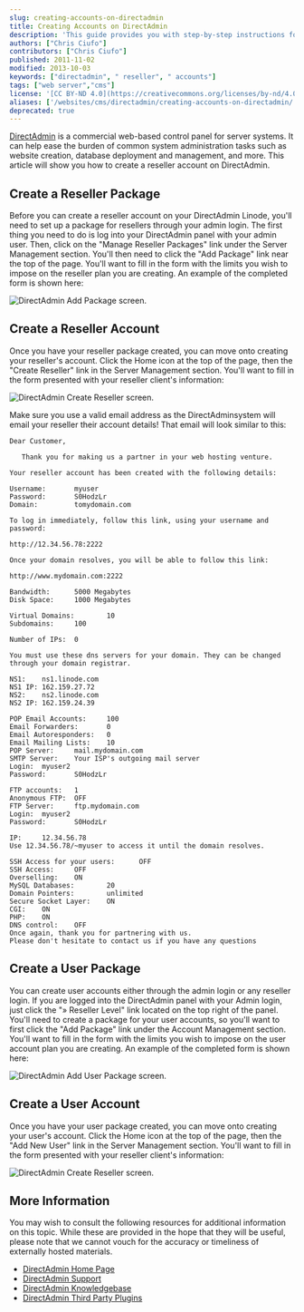 ```yaml
---
slug: creating-accounts-on-directadmin
title: Creating Accounts on DirectAdmin
description: 'This guide provides you with step-by-step instructions for creating hosting accounts on the DirectAdmin web-based control panel for use by customers or users.'
authors: ["Chris Ciufo"]
contributors: ["Chris Ciufo"]
published: 2011-11-02
modified: 2013-10-03
keywords: ["directadmin", " reseller", " accounts"]
tags: ["web server","cms"]
license: '[CC BY-ND 4.0](https://creativecommons.org/licenses/by-nd/4.0)'
aliases: ['/websites/cms/directadmin/creating-accounts-on-directadmin/','/websites/cms/creating-accounts-on-directadmin/','/web-applications/control-panels/directadmin/directadmin-accounts/']
deprecated: true
---
```


[DirectAdmin](http://directadmin.com) is a commercial web-based control panel for server systems. It can help ease the burden of common system administration tasks such as website creation, database deployment and management, and more. This article will show you how to create a reseller account on DirectAdmin.

## Create a Reseller Package

Before you can create a reseller account on your DirectAdmin Linode, you'll need to set up a package for resellers through your admin login. The first thing you need to do is log into your DirectAdmin panel with your admin user. Then, click on the "Manage Reseller Packages" link under the Server Management section. You'll then need to click the "Add Package" link near the top of the page. You'll want to fill in the form with the limits you wish to impose on the reseller plan you are creating. An example of the completed form is shown here:

![DirectAdmin Add Package screen.](843-AddPackage.png)

## Create a Reseller Account

Once you have your reseller package created, you can move onto creating your reseller's account. Click the Home icon at the top of the page, then the "Create Reseller" link in the Server Management section. You'll want to fill in the form presented with your reseller client's information:

![DirectAdmin Create Reseller screen.](844-CreateReseller.png)

Make sure you use a valid email address as the DirectAdminsystem will email your reseller their account details! That email will look similar to this:

    Dear Customer,

       Thank you for making us a partner in your web hosting venture.

    Your reseller account has been created with the following details:

    Username:       myuser
    Password:       S0HodzLr
    Domain:         tomydomain.com

    To log in immediately, follow this link, using your username and password:

    http://12.34.56.78:2222

    Once your domain resolves, you will be able to follow this link:

    http://www.mydomain.com:2222

    Bandwidth:      5000 Megabytes
    Disk Space:     1000 Megabytes

    Virtual Domains:        10
    Subdomains:     100

    Number of IPs:  0

    You must use these dns servers for your domain. They can be changed through your domain registrar.

    NS1:    ns1.linode.com
    NS1 IP: 162.159.27.72
    NS2:    ns2.linode.com
    NS2 IP: 162.159.24.39

    POP Email Accounts:     100
    Email Forwarders:       0
    Email Autoresponders:   0
    Email Mailing Lists:    10
    POP Server:     mail.mydomain.com
    SMTP Server:    Your ISP's outgoing mail server
    Login:  myuser2
    Password:       S0HodzLr

    FTP accounts:   1
    Anonymous FTP:  OFF
    FTP Server:     ftp.mydomain.com
    Login:  myuser2
    Password:       S0HodzLr

    IP:     12.34.56.78
    Use 12.34.56.78/~myuser to access it until the domain resolves.

    SSH Access for your users:      OFF
    SSH Access:     OFF
    Overselling:    ON
    MySQL Databases:        20
    Domain Pointers:        unlimited
    Secure Socket Layer:    ON
    CGI:    ON
    PHP:    ON
    DNS control:    OFF
    Once again, thank you for partnering with us.
    Please don't hesitate to contact us if you have any questions

## Create a User Package

You can create user accounts either through the admin login or any reseller login. If you are logged into the DirectAdmin panel with your Admin login, just click the "» Reseller Level" link located on the top right of the panel. You'll need to create a package for your user accounts, so you'll want to first click the "Add Package" link under the Account Management section. You'll want to fill in the form with the limits you wish to impose on the user account plan you are creating. An example of the completed form is shown here:

![DirectAdmin Add User Package screen.](845-AddUserPackage.png)

## Create a User Account

Once you have your user package created, you can move onto creating your user's account. Click the Home icon at the top of the page, then the "Add New User" link in the Server Management section. You'll want to fill in the form presented with your reseller client's information:

![DirectAdmin Create Reseller screen.](844-CreateReseller.png)

## More Information

You may wish to consult the following resources for additional information on this topic. While these are provided in the hope that they will be useful, please note that we cannot vouch for the accuracy or timeliness of externally hosted materials.

- [DirectAdmin Home Page](http://directadmin.com)
- [DirectAdmin Support](http://www.directadmin.com/support.html)
- [DirectAdmin Knowledgebase](http://help.directadmin.com/)
- [DirectAdmin Third Party Plugins](http://www.directadmin.com/forum/showthread.php?t=19688)



